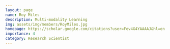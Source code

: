 ```yaml
---
layout: page
name: Roy Miles
description: Multi-modality Learning
img: assets/img/members/RoyMiles.jpg
homepage: https://scholar.google.com/citations?user=Fev4G4YAAAAJ&hl=en
importance: 4
category: Research Scientist
---
```

